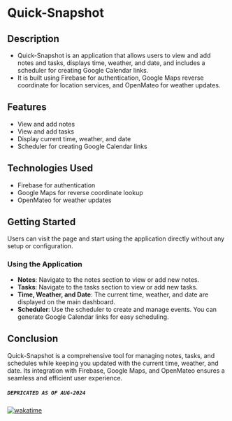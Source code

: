 # Quick-Snapshot

## Description
- Quick-Snapshot is an application that allows users to view and add notes and tasks, displays time, weather, and date, and includes a scheduler for creating Google Calendar links. 
- It is built using Firebase for authentication, Google Maps reverse coordinate for location services, and OpenMateo for weather updates.

## Features
- View and add notes
- View and add tasks
- Display current time, weather, and date
- Scheduler for creating Google Calendar links

## Technologies Used
- Firebase for authentication
- Google Maps for reverse coordinate lookup
- OpenMateo for weather updates

## Getting Started
Users can visit the page and start using the application directly without any setup or configuration.

### Using the Application
- **Notes**: Navigate to the notes section to view or add new notes.
- **Tasks**: Navigate to the tasks section to view or add new tasks.
- **Time, Weather, and Date**: The current time, weather, and date are displayed on the main dashboard.
- **Scheduler**: Use the scheduler to create and manage events. You can generate Google Calendar links for easy scheduling.

## Conclusion
Quick-Snapshot is a comprehensive tool for managing notes, tasks, and schedules while keeping you updated with the current time, weather, and date. Its integration with Firebase, Google Maps, and OpenMateo ensures a seamless and efficient user experience.

##### `DEPRICATED AS OF AUG-2024`

[![wakatime](https://wakatime.com/badge/user/94eceae7-683a-4d18-a44b-59d4ffd2eb5d/project/4110eb62-4ec2-4525-88c5-540f2dd4c248.svg)](https://wakatime.com/badge/user/94eceae7-683a-4d18-a44b-59d4ffd2eb5d/project/4110eb62-4ec2-4525-88c5-540f2dd4c248)
